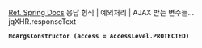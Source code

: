 [Ref. Spring Docs](https://docs.spring.io/spring-framework/docs/current/javadoc-api/org/springframework/http/ResponseEntity.html)
응답 형식 | 예외처리 | AJAX 받는 변수들...
jqXHR.responseText


**`NoArgsConstructor (access = AccessLevel.PROTECTED)`**
